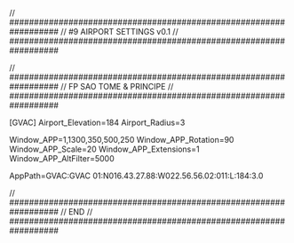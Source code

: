 // ##################################################################
//                 #9 AIRPORT SETTINGS v0.1
// ##################################################################

// ##################################################################
//                 FP SAO TOME & PRINCIPE
// ##################################################################

[GVAC]
Airport_Elevation=184
Airport_Radius=3

Window_APP=1,1300,350,500,250
Window_APP_Rotation=90
Window_APP_Scale=20
Window_APP_Extensions=1
Window_APP_AltFilter=5000

AppPath=GVAC:GVAC 01:N016.43.27.88:W022.56.56.02:011:L:184:3.0


// ##################################################################
//                 END
// ##################################################################
